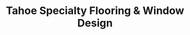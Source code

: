 ---
title: "Tahoe Specialty Flooring & Window Design"
url: /incline-village/tahoe-specialty-flooring-and-window-design/
shop: interior decoration
---